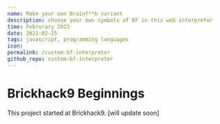 ```yaml
---
name: Make your own Brainf**k variant
description: choose your own symbols of BF in this web interpreter
time: Februrary 2023
date: 2021-02-25
tags: javascript, programming languages
icon:
permalink: /custom-bf-interpreter
github_repo: custom-bf-interpreter
---
```


# Brickhack9 Beginnings

This project started at Brickhack9. [will update soon]
